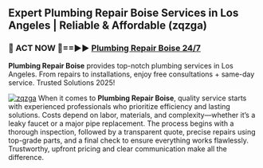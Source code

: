 ## Expert Plumbing Repair Boise Services in Los Angeles | Reliable & Affordable (zqzga)  

<h3>🚿 ACT NOW 🌟==►► <a href="https://tinyurl.com/2ne6vx2x" rel="nofollow">Plumbing Repair Boise 24/7</a></h3>

**Plumbing Repair Boise** provides top-notch plumbing services in Los Angeles. From repairs to installations, enjoy free consultations + same-day service. Trusted Solutions 2025!

[![zqzga](https://i.imgur.com/4PFF4AK.jpeg)](https://tinyurl.com/2ne6vx2x)
When it comes to **Plumbing Repair Boise**, quality service starts with experienced professionals who prioritize efficiency and lasting solutions. Costs depend on labor, materials, and complexity—whether it’s a leaky faucet or a major pipe replacement. The process begins with a thorough inspection, followed by a transparent quote, precise repairs using top-grade parts, and a final check to ensure everything works flawlessly. Trustworthy, upfront pricing and clear communication make all the difference.